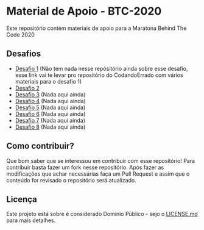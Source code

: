 # Material de Apoio - BTC-2020
Este repositório contém materiais de apoio para a Maratona Behind The Code 2020

## Desafios

- [Desafio 1](https://github.com/CodandoErrado/desafio-1-btc-imagens) (Não tem nada nesse repósitório ainda sobre esse desafio, esse link vai te levar pro repositório do CodandoErrado com vários materiais para o desafio 1)
- [Desafio 2]()
- [Desafio 3]() (Nada aqui ainda)
- [Desafio 4]() (Nada aqui ainda)
- [Desafio 5]() (Nada aqui ainda)
- [Desafio 6]() (Nada aqui ainda)
- [Desafio 7]() (Nada aqui ainda)
- [Desafio 8]() (Nada aqui ainda)


## Como contribuir?
Que bom saber que se interessou em contribuir com esse repositório! Para contribuir basta fazer um fork nesse repositório. Após fazer as modificações que achar necessárias faça um Pull Request e assim que o conteúdo for revisado o repositório será atualizado.

## Licença

Este projeto está sobre é considerado Domínio Público - sejo o [LICENSE.md](LICENSE.md) para mais detalhes.
